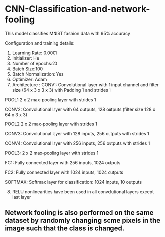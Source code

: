 # CNN-Classification-and-network-fooling

This model classifies MNIST fashion data with 95% accuracy 


Configuration and training details:
1. Learning Rate: 0.0001
2. Initializer: He
3. Number of epochs:20
4. Batch Size:100
5. Batch Normalization: Yes
6. Optimizer: Adam
7. Architecture :
  CONV1: Convolutional layer with 1 input channel and filter size (64 x 3 x 3
  x 3) with Padding 1 and strides 1

  POOL1 2 x 2 max-pooling layer with strides 1

  CONV2: Convolutional layer with 64 outputs, 128 outputs (filter size 128 x 64 x 3
  x 3)

  POOL2 2 x 2 max-pooling layer with strides 1

  CONV3: Convolutional layer with 128 inputs, 256 outputs with strides 1

  CONV4: Convolutional layer with 256 inputs, 256 outputs with strides 1

  POOL3: 2 x 2 max-pooling layer with strides 1

  FC1: Fully connected layer with 256 inputs, 1024 outputs

  FC2: Fully connected layer with 1024 inputs, 1024 outputs

  SOFTMAX: Softmax layer for classification: 1024 inputs, 10 outputs

8. RELU nonlinearities have been used in all convolutional layers except last layer


## Network fooling is also performed on the same dataset by randomly changing some pixels in the image such that the class is changed.
